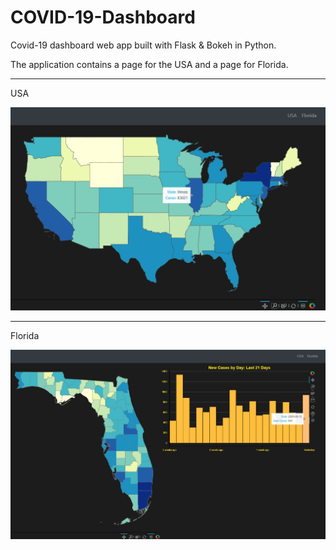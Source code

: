# COVID-19-Dashboard
Covid-19 dashboard web app built with Flask &amp; Bokeh in Python.

The application contains a page for the USA and a page for Florida.

---

USA

![USA](https://raw.githubusercontent.com/DanOKeefe/COVID-19-Dashboard/master/sample_images/usa_map.PNG)

---

Florida

![Florida](https://raw.githubusercontent.com/DanOKeefe/COVID-19-Dashboard/master/sample_images/florida_map.PNG)
